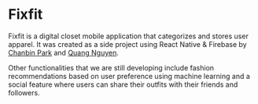# Fixfit

Fixfit is a digital closet mobile application that categorizes and stores user apparel. It was created as a side project using React Native & Firebase by [Chanbin Park](https://github.com/Chanbinski) and [Quang Nguyen](https://github.com/quang-nguyenln).

Other functionalities that we are still developing include fashion recommendations based on user preference using machine learning and a social feature where users can share their outfits with their friends and followers.


